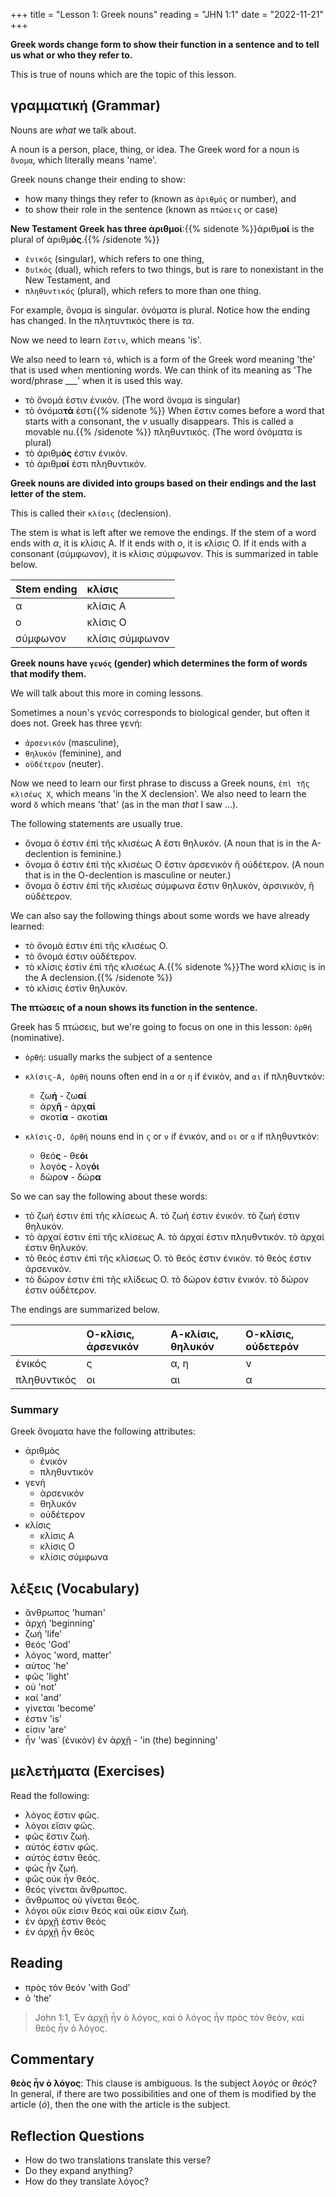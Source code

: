 +++
title = "Lesson 1: Greek nouns"
reading = "JHN 1:1"
date = "2022-11-21"
+++

**Greek words change form to show their function in a sentence and to tell us what or who they refer to.**

This is true of nouns which are the topic of this lesson.

## γραμματική (Grammar)


Nouns are _what_ we talk about.

A noun is a person, place, thing, or idea. The Greek word for a noun is `ὄνομα`, which literally means 'name'. 


Greek nouns change their ending to show:

* how many things they refer to (known as `ἀριθμός` or number), and
* to show their role in the sentence (known as `πτώσεις` or case) 


**New Testament Greek has three ἀριθμοἰ**:{{% sidenote %}}ἀριθμ**οί** is the plural of ἀριθμ**ός**.{{% /sidenote %}}

* `ἑνικός` (singular), which refers to one thing,
* `δυϊκός` (dual), which refers to two things, but is rare to nonexistant in the New Testament, and
* `πληθυντικός` (plural), which refers to more than one thing.

For example, ὄνομα is singular. ὀνόματα is plural. Notice how the ending has changed. In the πλητυντικός there is _τα_.

Now we need to learn `ἔστιν`, which means 'is'. 

We also need to learn `τὀ`, which is a form of the Greek word meaning 'the' that is used when mentioning words. We can think of its meaning as 'The word/phrase ___' when it is used this way. 

* τὸ ὄνομά ἐστιν ἑνικόν. (The word ὄνομα is singular)
* τὸ ὀνόμα**τά** ἐστι{{% sidenote %}} When ἔστιν comes before a word that starts with a consonant, the _ν_ usually disappears. This is called a movable nu.{{% /sidenote %}} πληθυντικός. (The word ὀνόματα is plural) 
* τὸ ἀριθμ**ὀς** ἐστιν ἑνικόν. 
* τὸ ἀριθμ**οί** ἐστι πληθυντικὀν.  




**Greek nouns are divided into groups based on their endings and the last letter of the stem.** 

This is called their `κλίσις` (declension). 

The stem is what is left after we remove the endings. If the stem of a word ends with _α_, it is κλίσις Α. If it ends with _ο_, it is κλίσις Ο. If it ends with a consonant (σύμφωνον), it is κλίσις σύμφωνον. This is summarized in table below.

| Stem ending | κλίσις | 
|:----|:----|
| α | κλίσις Α | 
| ο | κλίσις Ο |
| σύμφωνον | κλίσις σύμφωνον | 

**Greek nouns have `γενός` (gender) which determines the form of words that modify them.**

We will talk about this more in coming lessons. 

Sometimes a noun's γενός corresponds to biological gender, but often it does not. Greek has three γενή:

* `ἀρσενικόν` (masculine),
* `θηλυκόν` (feminine), and 
* `οὐδέτερον` (neuter).

Now we need to learn our first phrase to discuss a Greek nouns, `ἐπὶ τῆς κλισέως X`, which means 'in the X declension'. We also need to learn the word `ὄ` which means 'that' (as in the man _that_ I saw ...).

The following statements are usually true. 

* ὄνομα ὃ ἐστιν ἐπὶ τῆς κλισέως Α ἔστι θηλυκόν.  (A noun that is in the A-declention is feminine.)
* ὄνομα ὃ ἐστιν ἐπὶ τῆς κλισέως Ο ἔστιν ἀρσενικόν ἢ οὐδέτερον. (A noun that is in the O-declention is masculine or neuter.)
* ὄνομα ὃ ἐστιν ἐπὶ τῆς κλισέως σύμφωνα ἔστιν θηλυκὸν, ἀρσινικόν, ἢ οὐδέτερον. 

We can also say the following things about some words we have already learned:

* τὸ ὄνομά ἐστιν ἐπὶ τῆς κλισέως Ο. 
* τὸ ὄνομά ἐστιν οὐδέτερον.
* τὸ κλίσις ἐστὶν ἐπὶ τῆς κλισέως Α.{{% sidenote %}}The word κλίσις is in the A declension.{{% /sidenote %}}
* τὸ κλίσις ἐστὶν θηλυκὀν. 


**The πτώσεις of a noun shows its function in the sentence.**

Greek has 5 πτώσεις, but we're going to focus on one in this lesson: `ὀρθή` (nominative).

* `ὀρθή`: usually marks the subject of a sentence

* `κλίσις-A, ὀρθή` nouns often end in `α` or `η` if ἑνικὀν, and `αι` if πληθυντκόν:
    * ζω**ή** - ζω**αί**
    * ἀρχ**ῆ** - ἀρχ**αί**
    * σκοτί**α** - σκοτί**αι**
* `κλίσις-O, ὀρθή` nouns end in `ς` or `ν` if ἑνικὀν, and `οι` or `α` if πληθυντκόν:
    * θεό**ς** - θε**όι** 
    * λογό**ς** - λογ**όι**
    * δὠρο**ν** - δώρ**α**

So we can say the following about these words:

* τὸ ζωή ἐστιν ἐπὶ τῆς κλίσεως Α. τὸ ζωή ἐστιν ἐνικόν. τὸ ζωή ἐστιν θηλυκὀν. 
* τὸ ἀρχαί ἐστιν ἐπὶ τῆς κλίσεως Α. τὸ ἀρχαί ἐστιν πληυθντικόν. τὸ ἀρχαί ἐστιν θηλυκόν.
* τὸ θεός ἐστιν ἐπὶ τῆς κλίσεως Ο. τὸ θεός ἐστιν ἐνικόν. τὸ θεός ἐστιν ἀρσενικόν. 
* τὸ δώρον ἐστιν ἐπὶ τῆς κλίδεως Ο. τὸ δώρον ἐστιν ἐνικόν. τὸ δώρον ἐστιν οὐδέτερον.

The endings are summarized below.

| |Ο-κλίσις, ἀρσενικόν| Α-κλίσις, θηλυκόν| Ο-κλίσις, οὐδετερόν|
|:---|:-------|:------|:-----|
|ἑνικός |ς | α, η | ν|
|πληθυντικός | οι | αι | α | 


### Summary

Greek ὄνοματα have the following attributes:

* ἀριθμός
    * ἐνικόν
    * πληθυντικόν
* γενή
    * ἀρσενικόν
    * θηλυκόν
    * οὐδέτερον
* κλίσις
    * κλίσις Α
    * κλίσις Ο
    * κλίσις σύμφωνα

## λέξεις (Vocabulary)

* ἄνθρωπος 'human'
* ἀρχή 'beginning'
* ζωή 'life'
* θεός 'God'
* λόγος 'word, matter'
* αὐτος 'he'
* φῶς 'light'
* οὐ 'not'
* καί 'and'
* γἰνεται 'become'
* ἐστιν 'is'
* εἰσιν 'are'
* ἦν 'was᾽ (ἐνικόν)
ἐν ἀρχῇ - 'in (the) beginning'


## μελετήματα (Exercises)

Read the following: 

* λόγος ἔστιν φῶς.
* λὀγοι εἴσιν φῶς.
* φῶς ἔστιν ζωή.
* αὐτὀς ἐστιν φῶς.
* αὐτὀς ἐστιν θεός.
* φῶς ἦν ζωή.
* φῶς ούκ ἦν θεός.
* θεός γίνεται ἄνθρωπος.
* ἄνθρωπος οὐ γίνεται θεός.
* λόγοι οὔκ εἰσιν θεός καὶ οὔκ εἰσιν ζωή.
* ἐν ἀρχῇ ἐστιν θεός
* ἐν ἀρχῇ ἦν θεός


## Reading

* πρὸς τὸν θεόν 'with God'
* ὁ 'the'

> John 1:1,  Ἐν ἀρχῇ ἦν ὁ λόγος, καὶ ὁ λόγος ἦν πρὸς τὸν θεόν, καὶ θεὸς ἦν ὁ λόγος.

## Commentary

**θεὸς ἦν ὁ λόγος**: This clause is ambiguous. Is the subject _λογός_ or _θεός_? In general, if there are two possibilities and one of them is modified by the article (_ὁ_), then the one with the article is the subject.

## Reflection Questions

* How do two translations translate this verse? 
* Do they expand anything?
* How do they translate λόγος? 
